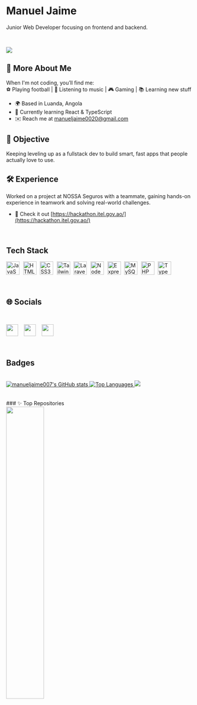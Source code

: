 Manuel Jaime
===========================================================================================

Junior Web Developer focusing on frontend and backend.

<br>

<a href="https://www.github.com/manueljaime007" target="_blank" rel="noreferrer"><img
src="https://img.shields.io/github/followers/manueljaime007?logo=github&style=for-the-badge&color=ffffff&labelColor=0f172a" /></a>
<br/>

## 🌟 More About Me  

When I'm not coding, you’ll find me:  
⚽ Playing football | 🎵 Listening to music | 🎮 Gaming | 📚 Learning new stuff  

* 🌍 Based in Luanda, Angola  
* 🧠 Currently learning React & TypeScript  
* ✉️ Reach me at [manueljaime0020@gmail.com](mailto:manueljaime0020@gmail.com)


## 🎯 Objective
Keeping leveling up as a fullstack dev to build smart, fast apps that people actually love to use.

## 🛠️ Experience  
Worked on a project at NOSSA Seguros with a teammate, gaining hands-on experience in teamwork and solving real-world challenges.
* 🔗 Check it out [https://hackathon.itel.gov.ao/](https://hackathon.itel.gov.ao/)

<br/>

## Tech Stack

<p align="left" style="display: flex; gap: .6rem">
<a href="https://developer.mozilla.org/en-US/docs/Web/JavaScript" target="_blank" rel="noreferrer"><img src="https://raw.githubusercontent.com/danielcranney/readme-generator/main/public/icons/skills/javascript-colored.svg" width="36" height="36" alt="JavaScript" /></a><a href="https://developer.mozilla.org/en-US/docs/Glossary/HTML5" target="_blank" rel="noreferrer"><img src="https://raw.githubusercontent.com/danielcranney/readme-generator/main/public/icons/skills/html5-colored.svg" width="36" height="36" alt="HTML5" /></a><a href="https://www.w3.org/TR/CSS/#css" target="_blank" rel="noreferrer"><img src="https://raw.githubusercontent.com/danielcranney/readme-generator/main/public/icons/skills/css3-colored.svg" width="36" height="36" alt="CSS3" /></a><a href="https://tailwindcss.com/" target="_blank" rel="noreferrer"><img src="https://raw.githubusercontent.com/danielcranney/readme-generator/main/public/icons/skills/tailwindcss-colored.svg" width="36" height="36" alt="TailwindCSS" /></a>
<a href="https://laravel.com/" target="_blank" rel="noreferrer"><img src="https://raw.githubusercontent.com/danielcranney/readme-generator/main/public/icons/skills/laravel-colored.svg" width="36" height="36" alt="Laravel" /></a><a href="https://nodejs.org/en/" target="_blank" rel="noreferrer"><img src="https://raw.githubusercontent.com/danielcranney/readme-generator/main/public/icons/skills/nodejs-colored.svg" width="36" height="36" alt="NodeJS" /></a><a href="https://expressjs.com/" target="_blank" rel="noreferrer"><img src="https://raw.githubusercontent.com/danielcranney/readme-generator/main/public/icons/skills/express-colored.svg" width="36" height="36" alt="Express" /></a><a href="https://www.mysql.com/" target="_blank" rel="noreferrer"><img src="https://raw.githubusercontent.com/danielcranney/readme-generator/main/public/icons/skills/mysql-colored.svg" width="36" height="36" alt="MySQL" /></a><a href="https://www.php.net/" target="_blank" rel="noreferrer"><img src="https://raw.githubusercontent.com/danielcranney/readme-generator/main/public/icons/skills/php-colored.svg" width="36" height="36" alt="PHP" /></a><a href="https://www.typescriptlang.org/" target="_blank" rel="noreferrer"><img src="https://raw.githubusercontent.com/danielcranney/readme-generator/main/public/icons/skills/typescript-colored.svg" width="36" height="36" alt="TypeScript" /></a>
</p>

<br/>

## 🌐 Socials
<br/>

<p align="left" style="display: flex; gap: 1rem"><a href="https://www.facebook.com/profile.php?id=61569838442978" target="_blank" rel="noreferrer"> <picture> <source media="(prefers-color-scheme: dark)" srcset="https://raw.githubusercontent.com/danielcranney/readme-generator/main/public/icons/socials/facebook-dark.svg" /> <source media="(prefers-color-scheme: light)" srcset="https://raw.githubusercontent.com/danielcranney/readme-generator/main/public/icons/socials/facebook.svg" /> <img src="https://raw.githubusercontent.com/danielcranney/readme-generator/main/public/icons/socials/facebook.svg" width="32" height="32" /> </picture> </a> <a href="https://www.github.com/manueljaime007" target="_blank" rel="noreferrer"> <picture> <source media="(prefers-color-scheme: dark)" srcset="https://raw.githubusercontent.com/danielcranney/readme-generator/main/public/icons/socials/github-dark.svg" /> <source media="(prefers-color-scheme: light)" srcset="https://raw.githubusercontent.com/danielcranney/readme-generator/main/public/icons/socials/github.svg" /> <img src="https://raw.githubusercontent.com/danielcranney/readme-generator/main/public/icons/socials/github.svg" width="32" height="32" /> </picture> </a> <a href="http://www.instagram.com/manuel_jaime007/?igsh=YzljYTk1ODg3Zg%3D%3D#" target="_blank" rel="noreferrer"> <picture> <source media="(prefers-color-scheme: dark)" srcset="https://raw.githubusercontent.com/danielcranney/readme-generator/main/public/icons/socials/instagram-dark.svg" /> <source media="(prefers-color-scheme: light)" srcset="https://raw.githubusercontent.com/danielcranney/readme-generator/main/public/icons/socials/instagram.svg" /> <img src="https://raw.githubusercontent.com/danielcranney/readme-generator/main/public/icons/socials/instagram.svg" width="32" height="32" /> </picture> </a></p>

<br/>

## Badges

<br/>

  <a href="http://www.github.com/manueljaime007" style="flex: 1; margin-bottom: 1rem;">
    <img src="https://github-readme-stats.vercel.app/api?username=manueljaime007&show_icons=true&count_private=true&title_color=5de15d&text_color=ffffff&icon_color=ffffff&bg_color=0D1117&hide_border=true" alt="manueljaime007's GitHub stats" />
  </a>

  <a href="https://github.com/manueljaime007" style="flex: 1; margin-bottom: 1rem;">
    <img src="https://github-readme-stats.vercel.app/api/top-langs/?username=manueljaime007&langs_count=10&title_color=5de15d&text_color=ffffff&icon_color=ffffff&bg_color=0D1117&hide_border=true&locale=en&custom_title=Top%20Languages" alt="Top Languages" />
  </a>

  <a href="https://github.com/manueljaime007" style="flex: 1; margin-bottom: 1rem;">
    <img src="https://github-readme-streak-stats.herokuapp.com/?user=manueljaime007&theme=github-dark&hide_border=false" />
  </a>
<br>
<br>

</div>

<br />
### ✨ Top Repositories
<br />

<div width="100%" align="left">
<a href="https://github.com/manueljaime007/Christmas" align="left"><img align="left" width="45%" src="https://github-readme-stats.vercel.app/api/pin/?username=manueljaime007&repo=SparkVibe-Website-Template&title_color=5de15d&text_color=ffffff&icon_color=ffffff&bg_color=0D1117&hide_border=true&locale=en" /></a>
